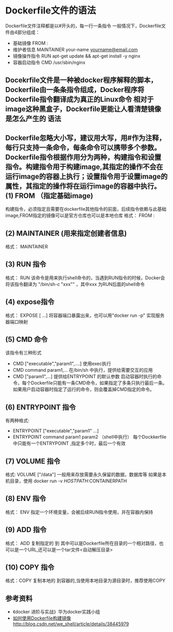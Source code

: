 Dockerfile文件的语法
===
Dockerfile文件注释都是以#开头的，每一行一条指令
一般情况下，Dockerfile文件由4部分组成：
- 基础镜像             FROM <image>:<tag>
- 维护者信息           MAINTAINER  your-name yourname@email.com
- 镜像操作指令         RUN apt-get update && apt-get install -y nginx
- 容器启动指令         CMD /usr/sbin/nginx

Docekrfile文件是一种被docker程序解释的脚本，Dockerfile由一条条指令组成，Docker程序将Dockerfile指令翻译成为真正的Linux命令
相对于image这种黑盒子，Dockerfile更能让人看清楚镜像是怎么产生的
语法
---
Dockerfile忽略大小写，建议用大写，用#作为注释，每行只支持一条命令，每条命令可以携带多个参数。
Dockerfile指令根据作用分为两种，构建指令和设置指令。构建指令用于构建image,其指定的操作不会在运行image的容器上执行；设置指令用于设置image的属性，其指定的操作将在运行image的容器中执行。
(1) FROM （指定基础image)
---
构建指令，必须指定且需要在dockerfile其他指令的前面，后续指令依赖与此基础image,FROM指定的镜像可以是官方仓库也可以是本地仓库
格式： FROM <image>:<tag>

(2) MAINTAINER  (用来指定创建者信息)
---
格式： MAINTAINER <name>

(3) RUN 指令
---
格式： RUN <command>
该命令是用来执行shell命令的，当遇到RUN指令的时候，Docker会将该指令翻译为 "/bin/sh-c "xxx"" ，其中xxx 为RUN后面的shell命令

(4) expose指令
---
格式： EXPOSE <port>[<port> ...]
将容器端口暴露出来，也可以用"docker run -p" 实现服务器端口映射

(5) CMD 命令
---
该指令有三种形式
- CMD ["executable","param1",....] 使用exec执行
- CMD command param1,... 在/bin/sh 中执行，提供给需要交互的应用
- CMD ["param1",...] 提供给ENTRYPOINT 的默认参数
启动容器时执行的命令，每个Dockerfile只能有一条CMD命令，如果指定了多条只执行最后一条。如果用户启动容器时指定了运行的命令，则会覆盖掉CMD指定的命令。

(6) ENTRYPOINT 指令
---
有两种格式: 
- ENTRYPOINT ["executable","param1" ...]
- ENTRYPOINT command param1 param2 （shell中执行）
每个Dockkerfile 中只能有一个ENTRYPOINT ,指定多个时，最后一个有效

(7) VOLUME 指令
---
格式: VOLUME ["/data"]
一般用来存放需要永久保留的数据，数据库等
如果是本机目录，使用 docker run -v $HOSTPATH:$CONTAINERPATH

(8) ENV 指令
---
格式： ENV <key><value>
指定一个环境变量，会被后续RUN指令使用，并在容器内保持

(9) ADD 指令
---
格式： ADD <src><dest>
复制指定的<src> 到<dest> 其中<src>可以是Dockerfile所在目录的一个相对路径，也可以是一个URL,还可以是一个tar文件<自动解压目录>

(10) COPY 指令
---
格式：COPY <src><dest>
复制本地的<src> 到容器的<dest>,当使用本地目录为源目录时，推荐使用COPY

参考资料
---
- 《docker 进阶与实战》华为docker实践小组
- [如何使用Dockerfile构建镜像 ](http://blog.csdn.net/we_shell/article/details/38445979)http://blog.csdn.net/we_shell/article/details/38445979
